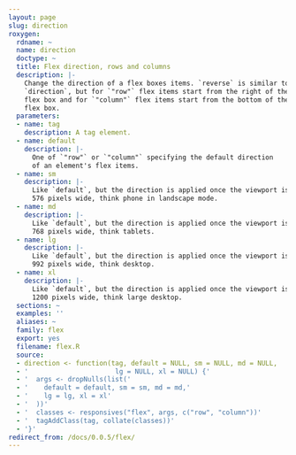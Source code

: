 ```yaml
---
layout: page
slug: direction
roxygen:
  rdname: ~
  name: direction
  doctype: ~
  title: Flex direction, rows and columns
  description: |-
    Change the direction of a flex boxes items. `reverse` is similar to
    `direction`, but for `"row"` flex items start from the right of the parent
    flex box and for `"column"` flex items start from the bottom of the parent
    flex box.
  parameters:
  - name: tag
    description: A tag element.
  - name: default
    description: |-
      One of `"row"` or `"column"` specifying the default direction
      of an element's flex items.
  - name: sm
    description: |-
      Like `default`, but the direction is applied once the viewport is
      576 pixels wide, think phone in landscape mode.
  - name: md
    description: |-
      Like `default`, but the direction is applied once the viewport is
      768 pixels wide, think tablets.
  - name: lg
    description: |-
      Like `default`, but the direction is applied once the viewport is
      992 pixels wide, think desktop.
  - name: xl
    description: |-
      Like `default`, but the direction is applied once the viewport is
      1200 pixels wide, think large desktop.
  sections: ~
  examples: ''
  aliases: ~
  family: flex
  export: yes
  filename: flex.R
  source:
  - direction <- function(tag, default = NULL, sm = NULL, md = NULL,
  - '                      lg = NULL, xl = NULL) {'
  - '  args <- dropNulls(list('
  - '    default = default, sm = sm, md = md,'
  - '    lg = lg, xl = xl'
  - '  ))'
  - '  classes <- responsives("flex", args, c("row", "column"))'
  - '  tagAddClass(tag, collate(classes))'
  - '}'
redirect_from: /docs/0.0.5/flex/
---
```

